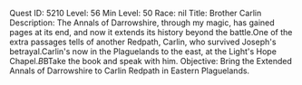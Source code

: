 Quest ID: 5210
Level: 56
Min Level: 50
Race: nil
Title: Brother Carlin
Description: The Annals of Darrowshire, through my magic, has gained pages at its end, and now it extends its history beyond the battle.One of the extra passages tells of another Redpath, Carlin, who survived Joseph's betrayal.Carlin's now in the Plaguelands to the east, at the Light's Hope Chapel.$B$BTake the book and speak with him.
Objective: Bring the Extended Annals of Darrowshire to Carlin Redpath in Eastern Plaguelands.
